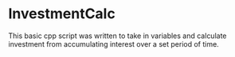 # InvestmentCalc

This basic cpp script was written to take in variables and calculate investment from accumulating interest over a set period of time. 
